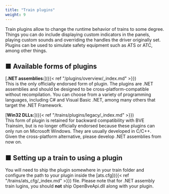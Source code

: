 ```yaml
---
title: "Train plugins"
weight: 9
---
```

Train plugins allow to change the runtime behavior of trains to some degree. Things you can do include displaying custom indicators in the panels, playing custom sounds and overriding the handles the driver originally set. Plugins can be used to simulate safety equipment such as ATS or ATC, among other things.

## ■ Available forms of plugins

[**.NET assemblies:**]({{< ref "/plugins/overview/_index.md" >}})  
This is the only officially endorsed form of plugin. The plugins are .NET assemblies and should be designed to be cross-platform-compatible without recompilation. You can choose from a variety of programming languages, including C# and Visual Basic .NET, among many others that target the .NET Framework.

[**Win32 DLLs:**]({{< ref "/trains/plugins/legacy/_index.md" >}})  
This form of plugin is retained for backward compatibility with BVE Trainsim, but is no longer officially endorsed because these plugins can only run on Microsoft Windows. They are usually developed in C/C++. Given the cross-platform alternative, please develop .NET assemblies from now on.

## ■ Setting up a train to using a plugin

You will need to ship the plugin somewhere in your train folder and configure the path to your plugin inside the [ats.cfg]({{< ref "/trains/ats_cfg/_index.md" >}}) file. Please note that for .NET assembly train lugins, you should **not** ship OpenBveApi.dll along with your plugin.